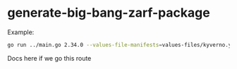 # generate-big-bang-zarf-package

Example: 
```bash
go run ../main.go 2.34.0 --values-file-manifests=values-files/kyverno.yaml,values-files/loki.yaml,values-files/neuvector.yaml
```

Docs here if we go this route 